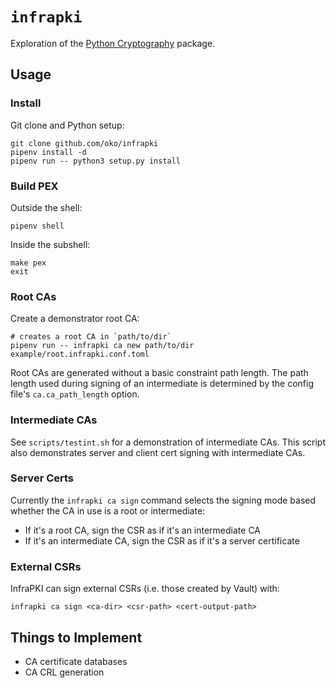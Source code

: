 # `infrapki`

Exploration of the [Python Cryptography](https://github.com/pyca/cryptography) package.

## Usage

### Install

Git clone and Python setup:

```
git clone github.com/oko/infrapki
pipenv install -d
pipenv run -- python3 setup.py install
```

### Build PEX

Outside the shell:

```
pipenv shell
```

Inside the subshell:

```
make pex
exit
```

### Root CAs

Create a demonstrator root CA:

```
# creates a root CA in `path/to/dir`
pipenv run -- infrapki ca new path/to/dir example/root.infrapki.conf.toml
```

Root CAs are generated without a basic constraint path length. The path length used during signing of an intermediate is determined by the config file's `ca.ca_path_length` option.

### Intermediate CAs

See `scripts/testint.sh` for a demonstration of intermediate CAs. This script also demonstrates server and client cert signing with intermediate CAs.

### Server Certs

Currently the `infrapki ca sign` command selects the signing mode based whether the CA in use is a root or intermediate:

* If it's a root CA, sign the CSR as if it's an intermediate CA
* If it's an intermediate CA, sign the CSR as if it's a server certificate

### External CSRs

InfraPKI can sign external CSRs (i.e. those created by Vault) with:

```
infrapki ca sign <ca-dir> <csr-path> <cert-output-path>
```

## Things to Implement

* CA certificate databases
* CA CRL generation
